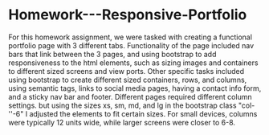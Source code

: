 # Homework---Responsive-Portfolio


For this homework assignment, we were tasked with creating a functional portfolio page with 3 different tabs. Functionality of the page included nav bars that link between the 3 pages, and using bootstrap to add responsiveness to the html elements, such as sizing images and containers to different sized screens and view ports.
Other specific tasks included using bootstrap to create different sized containers, rows, and columns, using semantic tags, links to social media pages, having a contact info form, and a sticky nav bar and footer.
Different pages required different column settings. but using the sizes xs, sm, md, and lg in the bootstrap class "col-''-6" I adjusted the elements to fit certain sizes. For small devices, columns were typically 12 units wide, while larger screens were closer to 6-8.
